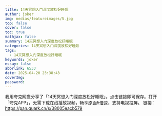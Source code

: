 ```yaml
---
title: 14天冥想入门深度放松好睡眠
author: joker
img: medias/featureimages/5.jpg
top: false
cover: false
toc: true
mathjax: false
summary: 14天冥想入门深度放松好睡眠
categories: 14天冥想入门深度放松好睡眠
tags:
  - 14天冥想入门深度放松好睡眠
keywords: joker
essay: false
abbrlink: 6533
date: 2025-04-20 23:38:43
coverImg:
password:
---
```


我用夸克网盘分享了「14天冥想入门深度放松好睡眠」，点击链接即可保存。打开「夸克APP」，无需下载在线播放视频，畅享原画5倍速，支持电视投屏。
链接：https://pan.quark.cn/s/38005eacb579
